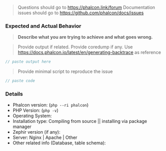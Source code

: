 > Questions should go to https://phalcon.link/forum
> Documentation issues should go to https://github.com/phalcon/docs/issues

### Expected and Actual Behavior

> **Describe what you are trying to achieve and what goes wrong.**

> Provide output if related. Provide coredump if any. Use https://docs.phalcon.io/latest/en/generating-backtrace as reference

```php
// paste output here
```

> Provide minimal script to reproduce the issue

```php
// paste code
```

### Details

* Phalcon version: (`php --ri phalcon`)
* PHP Version: (`php -v`)
* Operating System:
* Installation type: Compiling from source || installing via package manager
* Zephir version (if any):
* Server: Nginx | Apache | Other
* Other related info (Database, table schema): 
